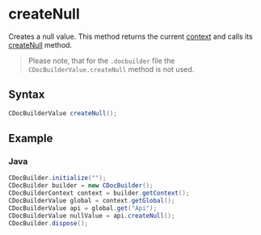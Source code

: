 # createNull

Creates a null value. This method returns the current [context](../CDocBuilderContext/CDocBuilderContext.md) and calls its [createNull](../CDocBuilderContext/createNull.md) method.

> Please note, that for the `.docbuilder` file the `CDocBuilderValue.createNull` method is not used.

## Syntax

```java
CDocBuilderValue createNull();
```

## Example

### Java

``` java
CDocBuilder.initialize("");
CDocBuilder builder = new CDocBuilder();
CDocBuilderContext context = builder.getContext();
CDocBuilderValue global = context.getGlobal();
CDocBuilderValue api = global.get("Api");
CDocBuilderValue nullValue = api.createNull();
CDocBuilder.dispose();
```
